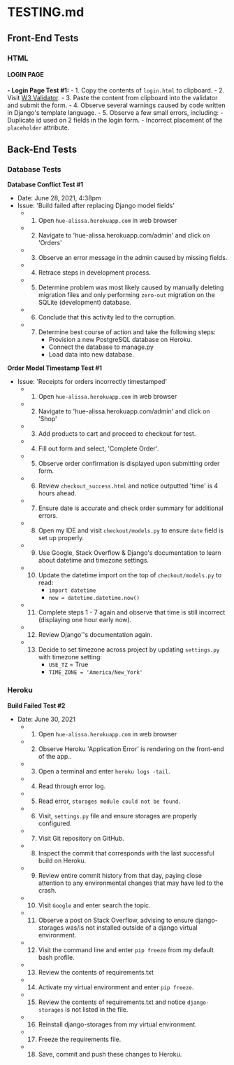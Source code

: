 # TESTING.md

## Front-End Tests

### HTML

#### LOGIN PAGE

**- Login Page Test #1:**
	- 1. Copy the contents of `login.html` to clipboard.
	- 2. Visit [W3 Validator](https://validator.w3.org/nu/#textarea).
	- 3. Paste the content from clipboard into the validator and submit the form.
	- 4. Observe several warnings caused by code written in Django's template language.
	- 5. Observe a few small errors, including:
		- Duplicate id used on 2 fields in the login form.
		- Incorrect placement of the `placeholder` attribute. 


## Back-End Tests

### **Database Tests**

**Database Conflict Test #1**
- Date: June 28, 2021, 4:38pm
- Issue: 'Build failed after replacing Django model fields'
	- 1. Open `hue-alissa.herokuapp.com` in web browser
	- 2. Navigate to 'hue-alissa.herokuapp.com/admin' and click on 'Orders'
	- 3. Observe an error message in the admin caused by missing fields.
	- 4. Retrace steps in development process.
	- 5. Determine problem was most likely caused by manually deleting migration files and only performing `zero-out` migration on the SQLite (development) database.
	- 6. Conclude that this activity led to the corruption.
	- 7. Determine best course of action and take the following steps:
			- Provision a new PostgreSQL database on Heroku.
			- Connect the database to manage.py
			- Load data into new database.

**Order Model Timestamp Test #1**
- Issue: 'Receipts for orders incorrectly timestamped'
	- 1. Open `hue-alissa.herokuapp.com` in web browser
	- 2. Navigate to 'hue-alissa.herokuapp.com/admin' and click on 'Shop'
	- 3. Add products to cart and proceed to checkout for test.
	- 4. Fill out form and select, 'Complete Order'.
	- 5. Observe order confirmation is displayed upon submitting order form.
	- 6. Review `checkout_success.html` and notice outputted 'time' is 4 hours ahead.
	- 7. Ensure date is accurate and check order summary for additional errors.
	- 8. Open my IDE and visit `checkout/models.py` to ensure `date` field is set up properly.
	- 9. Use Google, Stack Overflow & Django's documentation to learn about datetime and timezone settings.
	- 10. Update the datetime import on the top of `checkout/models.py` to read:
			- `import datetime`
			- `now = datetime.datetime.now()`
	- 11. Complete steps 1 - 7 again and observe that time is still incorrect (displaying one hour early now).
	- 12. Review Django''s documentation again.
	- 13. Decide to set timezone across project by updating `settings.py` with timezone setting:
			- `USE_TZ` = True 
			- `TIME_ZONE = 'America/New_York'`

### Heroku
**Build Failed Test #2**
- Date: June 30, 2021
	- 1. Open `hue-alissa.herokuapp.com` in web browser
	- 2. Observe Heroku 'Application Error' is rendering on the front-end of the app..
	- 3. Open a terminal and enter `heroku logs -tail`.
	- 4. Read through error log.
	- 5. Read error, `storages module could not be found`.
	- 6. Visit, `settings.py` file and ensure storages are properly configured.
	- 7. Visit Git repository on GitHub.
	- 8. Inspect the commit that corresponds with the last successful build on Heroku. 
	- 9. Review entire commit history from that day, paying close attention to any environmental changes that may have led to the crash.
	- 10. Visit `Google` and enter search the topic.
	- 11. Observe a post on Stack Overflow, advising to ensure django-storages was/is not installed outside of a django virtual environment.
	- 12. Visit the command line and enter `pip freeze` from my default bash profile.
	- 13. Review the contents of requirements.txt
	- 14. Activate my virtual environment and enter `pip freeze`.
	- 15. Review the contents of requirements.txt and notice `django-storages` is not listed in the file.
	- 16. Reinstall django-storages from my virtual environment.
	- 17. Freeze the requirements file.
	- 18. Save, commit and push these changes to Heroku.